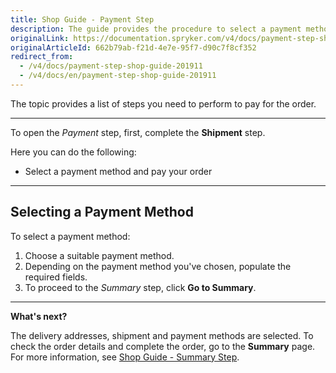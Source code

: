```yaml
---
title: Shop Guide - Payment Step
description: The guide provides the procedure to select a payment method for the order in the Storefront.
originalLink: https://documentation.spryker.com/v4/docs/payment-step-shop-guide-201911
originalArticleId: 662b79ab-f21d-4e7e-95f7-d90c7f8cf352
redirect_from:
  - /v4/docs/payment-step-shop-guide-201911
  - /v4/docs/en/payment-step-shop-guide-201911
---
```


The topic provides a list of steps you need to perform to pay for the order.
***
To open the *Payment* step, first, complete the **Shipment** step.

Here you can do the following:
* Select a payment method and pay your order
***
## Selecting a Payment Method
To select a payment method:

1. Choose a suitable payment method.
2. Depending on the payment method you've chosen, populate the required fields.
3. To proceed to the *Summary* step, click **Go to Summary**.
***
**What's next?**

The delivery addresses, shipment and payment methods are selected. To check the order details and complete the order, go to the **Summary** page. 
For more information, see [Shop Guide - Summary Step](/docs/scos/user/shop-user-guides/{{page.version}}/shop-guide-checkout/shop-guide-summary-step.html).

<!-- Last review date: Sep 24, 2019 -->
